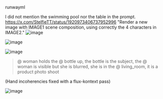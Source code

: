 runwayml

I did not mention the swimming pool nor the table in the prompt. https://x.com/StelfieTT/status/1920973406737952996
 "Render a new image with IMAGE1 scene composition,  using correctly the 4 characters in IMAGE2."
 ![image](https://github.com/user-attachments/assets/93477811-b2f4-4e0e-968c-6b3874b19c95)

![image](https://github.com/user-attachments/assets/5a5f23ad-2b72-44fd-886c-6ab27d7e383a)

![image](https://github.com/user-attachments/assets/5d9b0b02-bbca-49bb-9868-44ed4271929c)


> @ woman holds the @ bottle up, the bottle is the subject, the @ woman is visible but she is blurred, she is in the @ living_room, it is a product photo shoot

(Hand incoherencies fixed with a flux-kontext pass)

![image](https://github.com/user-attachments/assets/313f5aec-64d9-418a-aa16-e165e7ba88e4)


 
